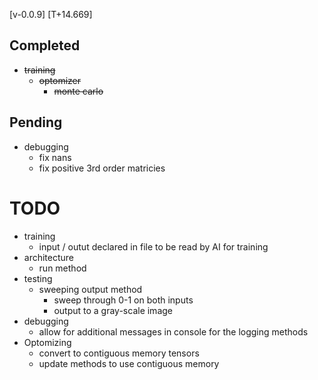 [v-0.0.9]
[T+14.669]

## Completed
- ~~training~~
    - ~~optomizer~~
        - ~~monte carlo~~

## Pending
- debugging
    - fix nans
    - fix positive 3rd order matricies

# TODO
- training
    - input / outut declared in file to be read by AI for training
- architecture
    - run method
- testing
    - sweeping output method
        - sweep through 0-1 on both inputs
        - output to a gray-scale image
- debugging
    - allow for additional messages in console for the logging methods
- Optomizing
    - convert to contiguous memory tensors
    - update methods to use contiguous memory
